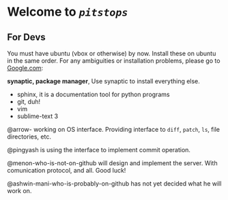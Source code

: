 Welcome to *`pitstops`*
=======================

For Devs
--------

You must have ubuntu (vbox or otherwise) by now. Install these on ubuntu in the same order. For any ambiguities or installation problems, please go to [Google.com](https://www.google.co.in/?gws_rd=ssl#q=i%27m+a+noob):

**synaptic, package manager**, Use synaptic to install everything else.
* sphinx, it is a documentation tool for python programs
* git, duh!
* vim
* sublime-text 3

@arrow- working on OS interface. Providing interface to `diff`, `patch`, `ls`, file directories, etc.

@pingyash is using the interface to implement commit operation.

@menon-who-is-not-on-github will design and implement the server. With comunication protocol, and all. Good luck!

@ashwin-mani-who-is-probably-on-github has not yet decided what he will work on.